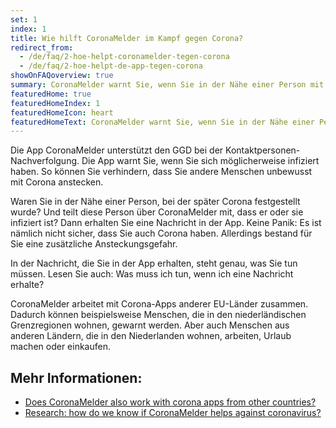 ```yaml
---
set: 1
index: 1
title: Wie hilft CoronaMelder im Kampf gegen Corona? 
redirect_from: 
  - /de/faq/2-hoe-helpt-coronamelder-tegen-corona
  - /de/faq/2-hoe-helpt-de-app-tegen-corona
showOnFAQoverview: true
summary: CoronaMelder warnt Sie, wenn Sie in der Nähe einer Person mit Corona waren.
featuredHome: true
featuredHomeIndex: 1
featuredHomeIcon: heart
featuredHomeText: CoronaMelder warnt Sie, wenn Sie in der Nähe einer Person mit Corona waren.
---
```

Die App CoronaMelder unterstützt den GGD bei der Kontaktpersonen-Nachverfolgung. Die App warnt Sie, wenn Sie sich möglicherweise infiziert haben. So können Sie verhindern, dass Sie andere Menschen unbewusst mit Corona anstecken.
 
Waren Sie in der Nähe einer Person, bei der später Corona festgestellt wurde? Und teilt diese Person über CoronaMelder mit, dass er oder sie infiziert ist? Dann erhalten Sie eine Nachricht in der App. Keine Panik: Es ist nämlich nicht sicher, dass Sie auch Corona haben. Allerdings bestand für Sie eine zusätzliche Ansteckungsgefahr.
 
In der Nachricht, die Sie in der App erhalten, steht genau, was Sie tun müssen. Lesen Sie auch: Was muss ich tun, wenn ich eine Nachricht erhalte?
 
CoronaMelder arbeitet mit Corona-Apps anderer EU-Länder zusammen. Dadurch können beispielsweise Menschen, die in den niederländischen Grenzregionen wohnen, gewarnt werden. Aber auch Menschen aus anderen Ländern, die in den Niederlanden wohnen, arbeiten, Urlaub machen oder einkaufen.

## Mehr Informationen:

- [Does CoronaMelder also work with corona apps from other countries?](/{{page.lang}}/faq/1-7-werkt-coronamelder-ook-met-apps-uit-andere-landen)
- [Research: how do we know if CoronaMelder helps against coronavirus?](/{{page.lang}}/faq/3-1-onderzoek-hoe-weten-we-of-coronamelder-helpt-tegen-corona)
